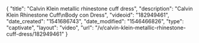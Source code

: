 {
    "title": "Calvin Klein metallic rhinestone cuff dress",
    "description": "Calvin Klein   Rhinestone Cuff\nBody con Dress",
    "videoid": "182949461",
    "date_created": "1541686743",
    "date_modified": "1546466826",
    "type": "captivate",
    "layout": "video",
    "url": "\/v\/calvin-klein-metallic-rhinestone-cuff-dress\/182949461"
}